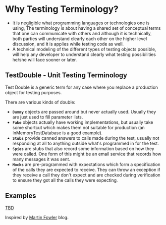 # Why Testing Terminology?

- It is negligible what programming languages or technologies one is using, The terminology is about having a shared set of conceptual terms that one can communicate with others and although it is technically, both parties will understand clearly each other on the higher level discussion, and it is applies while testing code as well.
- A technical modeling of the different types of testing objects possible, will help any developer to understand clearly what testing possibilities he/she will face sooner or later.

## TestDouble - Unit Testing Terminology

Test Double is a generic term for any case where you replace a production object for testing purposes.

There are various kinds of double:

- **`Dummy`** objects are passed around but never actually used. Usually they are just used to fill parameter lists.
- **`Fake`** objects actually have working implementations, but usually take some shortcut which makes them not suitable for production (an InMemoryTestDatabase is a good example).
- **`Stubs`** provide canned answers to calls made during the test, usually not responding at all to anything outside what's programmed in for the test.
- **`Spies`** are stubs that also record some information based on how they were called. One form of this might be an email service that records how many messages it was sent.
- **`Mocks`** are pre-programmed with expectations which form a specification of the calls they are expected to receive. They can throw an exception if they receive a call they don't expect and are checked during verification to ensure they got all the calls they were expecting.

## Examples

[TBD]()

Inspired by [Martin Fowler](https://martinfowler.com) blog.
